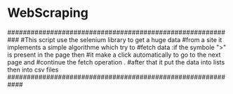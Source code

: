 # WebScraping
###########################################################
#This script use the selenium library to get a huge data 
#from a site it implements a simple algorithme which try to 
#fetch data :if the symbole  ">" is present in the page then
#it make a click automatically to go to the next page and
#continue the fetch operation .
#after that it put the data into lists then into csv files 
############################################################
